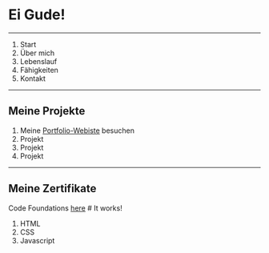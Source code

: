 # Ei Gude! 

--------------------------

1. Start
2. Über mich
3. Lebenslauf
4. Fähigkeiten
5. Kontakt

---------------------------

## Meine Projekte 

1. Meine [Portfolio-Webiste](https://oliveroeguet.github.io/Portfolio/) besuchen
2. Projekt
3. Projekt
4. Projekt

-------------------------

## Meine Zertifikate


Code Foundations [here](./Images/CodeFoundationsSkillPath) # It works!
1. HTML
2. CSS
3. Javascript
